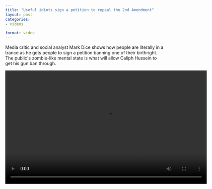 ```yaml
---
title: "Useful idiots sign a petition to repeal the 2nd Amendment"
layout: post
categories:
- videos

format: video
---
```


Media critic and social analyst Mark Dice shows how people are literally in a trance as he gets people to sign a petition banning one of their birthright. The public's zombie-like mental state is what will allow Caliph Hussein to get his gun ban through.

<video width="640" height="360" src="https://www.glockspiel.com/grus/2013-04-12-mark-dice.mp4" controls></video>
